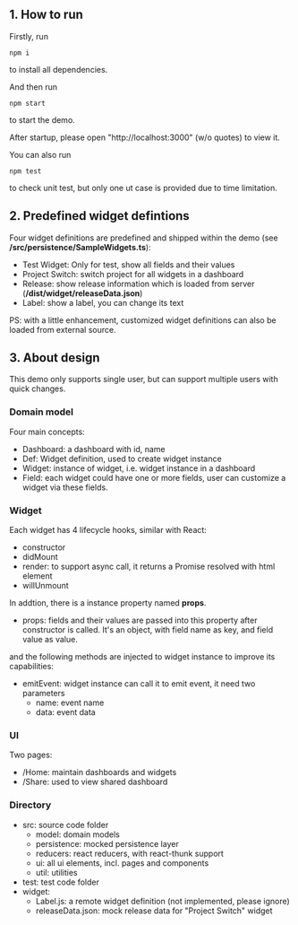 ## 1. How to run

Firstly, run

`npm i`

to install all dependencies.



And then run

`npm start`

to start the demo. 



After startup, please open "http://localhost:3000" (w/o quotes) to view it.



You can also run

`npm test`

to check unit test, but only one ut case is provided due to time limitation.



## 2. Predefined widget defintions

Four widget definitions are predefined and shipped within the demo (see **/src/persistence/SampleWidgets.ts**):

- Test Widget: Only for test, show all fields and their values
- Project Switch: switch project for all widgets in a dashboard
- Release: show release information which is loaded from server (**/dist/widget/releaseData.json**)
- Label: show a label, you can change its text

PS: with a little  enhancement, customized widget definitions can also be loaded from external source.



## 3. About design

This demo only supports single user, but can  support multiple users with quick changes.

### Domain model

Four main concepts:

- Dashboard: a dashboard with id, name
- Def: Widget definition, used to create widget instance
- Widget: instance of widget, i.e. widget instance in a dashboard
- Field: each widget could have one or more fields, user can customize a widget via these fields.

### Widget

Each widget has 4 lifecycle hooks, similar with React:

- constructor
- didMount
- render: to support async call, it returns a Promise resolved with html element
- willUnmount

In addtion, there is a instance property named **props**.

- props: fields and their values are passed into this property after constructor is called. It's an object, with field name as key, and field value as value.

and the following methods are injected to widget instance to improve its capabilities:

- emitEvent: widget instance can call it to emit event, it need two parameters 
  - name: event name
  - data: event data

### UI

Two pages:

- /Home: maintain dashboards and widgets
- /Share: used to view shared dashboard

### Directory

- src: source code folder
  - model: domain models
  - persistence: mocked persistence layer
  - reducers: react reducers, with react-thunk support
  - ui: all ui elements, incl. pages and components
  - util: utilities
- test: test code folder
- widget: 
  - Label.js: a remote widget definition (not implemented, please ignore)
  - releaseData.json: mock release data for "Project Switch" widget
